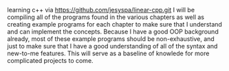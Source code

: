 learning c++ via https://github.com/jesyspa/linear-cpp.git I will be compiling all of the programs found in the various chapters as well as creating example programs for each chapter to make sure that I understand and can implement the concepts. Because I have a good OOP background already, most of these example programs should be non-exhaustive, and just to make sure that I have a good understanding of all of the syntax and new-to-me features. This will serve as a baseline of knowlede for more complicated projects to come.

